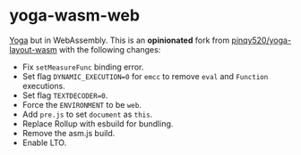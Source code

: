 # yoga-wasm-web

[Yoga](https://github.com/facebook/yoga) but in WebAssembly. This is an **opinionated** fork from [pinqy520/yoga-layout-wasm](https://github.com/pinqy520/yoga-layout-wasm) with the following changes:

- Fix `setMeasureFunc` binding error.
- Set flag `DYNAMIC_EXECUTION=0` for `emcc` to remove `eval` and `Function` executions.
- Set flag `TEXTDECODER=0`.
- Force the `ENVIRONMENT` to be `web`.
- Add `pre.js` to set `document` as `this`.
- Replace Rollup with esbuild for bundling.
- Remove the asm.js build.
- Enable LTO.
